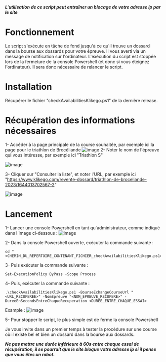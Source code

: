 ***L'utilisation de ce script peut entraîner un blocage de votre adresse ip par le site***

# Fonctionnement

Le script s'exécute en tâche de fond jusqu'à ce qu'il trouve un dossard dans la bourse aux dossards pour votre épreuve. Il vous averti via un message de notification sur l'ordinateur. 
L'exécution du script est stoppée lors de la fermeture de la console Powershell (et donc si vous éteignez l'ordinateur). Il sera donc nécessaire de relancer le script.

# Installation

Récupérer le fichier "checkAvailabilitiesKlikego.ps1" de la dernière release.

# Récupération des informations nécessaires

1- Accéder à la page principale de la course souhaitée, par exemple ici la page pour le triathlon de Brocéliande 
![image](https://user-images.githubusercontent.com/1401675/232883254-a2653c88-1f7c-4e39-9767-c03ea2a1ffbd.png)
2- Noter le nom de l'épreuve qui vous intéresse, par exemple ici "Triathlon S"

![image](https://user-images.githubusercontent.com/1401675/232883528-66983dfa-8481-46e2-84e7-342776b079ba.png)

3- Cliquer sur "Consulter la liste", et noter l'URL, par exemple ici "https://www.klikego.com/revente-dossard/triathlon-de-broceliande-2023/1644013702567-2"

![image](https://user-images.githubusercontent.com/1401675/232883776-7de56bb5-7ad8-42d1-b2ff-10842b08a9ca.png)


# Lancement

1- Lancer une console Powershell en tant qu'administrateur, comme indiqué dans l'image ci-dessous :
![image](https://user-images.githubusercontent.com/1401675/232882426-319257fb-e830-4be8-b289-c6f9a3e76f4a.png)

2- Dans la console Powershell ouverte, exécuter la commande suivante :
```
cd "<CHEMIN_DU_REPERTOIRE_CONTENANT_FICHIER_checkAvailabilitiesKlikego.ps1>"
```

3- Puis exécuter la commande suivante :
```
Set-ExecutionPolicy ByPass -Scope Process
```

4- Puis, exécuter la commande suivante :
```
.\checkAvailabilitiesKlikego.ps1 -BourseEchangeCourseUrl "<URL_RECUPEREE>" -NomEpreuve "<NOM_EPREUVE_RECUPERE>" -DureeEnSecondsEntreChaqueRecuperation <DUREE_ENTRE_CHAQUE_ESSAI>
```
Example :
![image](https://user-images.githubusercontent.com/1401675/232885344-5d062db8-7b7b-4d50-aae7-d03b8591905c.png)

5- Pour stopper le script, le plus simple est de ferme la console Powershell

Je vous invite dans un premier temps à tester la procédure sur une course où il existe bel et bien un dossard dans la bourse aux dossards.

***Ne pas mettre une durée inférieure à 60s entre chaque essai de récupération, il se pourrait que le site bloque votre adresse ip si il pense que vous êtes un robot.***
